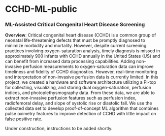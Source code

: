 # CCHD-ML-public
<h3>ML-Assisted Critical Congenital Heart Disease Screening</h3>
<b>Overview</b>: Critical congenital heart disease (CCHD) is a common group of neonatal life-threatening defects that must be promptly diagnosed to minimize morbidity and mortality. However, despite current screening practices involving oxygen-saturation analysis, timely diagnosis is missed in approximately 900 infants with CCHD annually in the United States (US) and can benefit from increased data processing capabilities. Adding non-invasive perfusion measurements to oxygen-saturation data can improve timeliness and fidelity of CCHD diagnostics. However, real-time monitoring and interpretation of non-invasive perfusion data is currently limited. In this project, we created a hardware and software architecture utilizing a Pi-top for collecting, visualizing, and storing dual oxygen-saturation, perfusion indices, and photoplethysmography data. From these data, we are able to extract non-invasive perfusion features such as perfusion index, radiofemoral delay, and slope of systolic rise or diastolic fall. We use the collected data set to develop proof-of-concept ML algorithm that combines pulse oximetry features to improve detection of CCHD with little impact on false positive rate.

Under construction, instructions to be added shortly.
